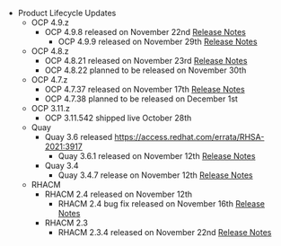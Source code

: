 - Product Lifecycle Updates
  - OCP 4.9.z
    - OCP 4.9.8 released on November 22nd [Release Notes](https://access.redhat.com/errata/RHBA-2021:4712)
      - OCP 4.9.9 released on November 29th [Release Notes](https://access.redhat.com/errata/RHBA-2021:4834)
  - OCP 4.8.z
    - OCP 4.8.21 released on November 23rd [Release Notes](https://access.redhat.com/errata/RHBA-2021:4716)
    - OCP 4.8.22 planned to be released on November 30th
  - OCP 4.7.z
    - OCP 4.7.37 released on November 17th [Release Notes](https://access.redhat.com/errata/RHBA-2021:4572)
    - OCP 4.7.38 planned to be released on December 1st
  - OCP 3.11.z
    - OCP 3.11.542 shipped live October 28th
  - Quay
    - Quay 3.6 released https://access.redhat.com/errata/RHSA-2021:3917
      - Quay 3.6.1 released on November 12th [Release Notes](https://access.redhat.com/errata/RHBA-2021:4629)
    - Quay 3.4
      - Quay 3.4.7 release on November 12th [Release Notes](https://access.redhat.com/errata/RHBA-2021:4630)
  - RHACM
    - RHACM 2.4 released on November 12th
      - RHACM 2.4 bug fix released on November 16th [Release Notes](https://access.redhat.com/errata/RHBA-2021:4674)
    - RHACM 2.3
      - RHACM 2.3.4 released on November 22nd [Release Notes](https://access.redhat.com/errata/RHBA-2021:4758)
